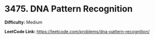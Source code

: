 # 3475. DNA Pattern Recognition 

**Difficulty:** Medium

**LeetCode Link:** https://leetcode.com/problems/dna-pattern-recognition/

